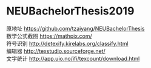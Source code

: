 # NEUBachelorThesis2019
原地址  https://github.com/tzaiyang/NEUBachelorThesis     
数学公式截图 https://mathpix.com/      
符号识别  http://detexify.kirelabs.org/classify.html       
编辑器  http://texstudio.sourceforge.net/       
文字统计  http://app.uio.no/ifi/texcount/download.html
